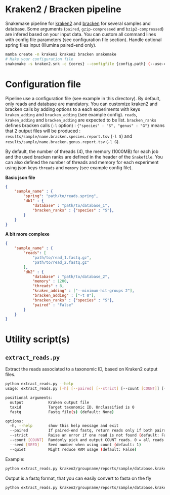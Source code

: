 # Kraken2 / Bracken pipeline

Snakemake pipeline for [kraken2](http://ccb.jhu.edu/software/kraken2/) and [bracken](https://ccb.jhu.edu/software/bracken/) for several samples and database. Some arguments (`paired`, `gzip-compressed` and `bzip2-compressed`) are infered based on your input data. You can custom all command lines with config file parameters (see configuration file section). Handle optional spring files input (Illumina paired-end only).

```bash
mamba create -n kraken2 kraken2 bracken snakemake
# Make your configuration file
snakemake -s kraken2.snk -c {cores} --configfile {config.path} (--use-conda) (--keep-going)
```

# Configuration file

Pipeline use a configuration file (see example in this directory). By default, only reads and database are mandatory. You can customize kraken2 and bracken calls by adding options to a each experiments with keys `kraken_adding` and `bracken_adding` (see example config). `reads`, `kraken_adding` and `bracken_adding` are expected to be list. `bracken_ranks` defines bracken calls (`-l` option) : `{"species" : "S", "genus" : "G"}` means that 2 output files will be produced : `results/sample/name.bracken.species.report.tsv` (`-l S`) and `results/sample/name.bracken.genus.report.tsv` (`-l G`).

By default, the number of threads (4), the memory (1000MB) for each job and the used bracken ranks are defined in the header of the `Snakefile`. You can also defined the number of threads and memory for each experiment using json keys `threads` and `memory` (see example config file).

**Basic json file**

```json
{ 
	"sample_name" : {
		"spring": "path/to/reads.spring",
		"db1" : {
			"database" : "path/to/database_1",
			"bracken_ranks" : {"species" : "S"},
		}
	}
}
```

**A bit more complexe**

```json
{ 
	"sample_name" : {
		"reads": [
			"path/to/read_1.fastq.gz",
			"path/to/read_2.fastq.gz"
		],
		"db2" : {
			"database" : "path/to/database_2",
			"memory" : 1200,
			"threads" : 8,
			"kraken_adding" : ["--minimum-hit-groups 2"],
			"bracken_adding" : ["-t 0"],
			"bracken_ranks" : {"species" : "S"},
			"paired" : "False"
		}
	}
}
```

# Utility script(s)

## `extract_reads.py`

Extract the reads associated to a taxonomic ID, based on Kraken2 output files.

```bash
python extract_reads.py --help
usage: extract_reads.py [-h] [--paired] [--strict] [--count [COUNT]] [--seed [SEED]] [--quiet] output taxid [fastq ...]

positional arguments:
  output           Kraken output file
  taxid            Target taxonomic ID. Unclassified is 0
  fastq            Fastq file(s) (default: None)

options:
  -h, --help       show this help message and exit
  --paired         If paired-end fastq, return reads only if both pairs are assigned to taxid (default: False)
  --strict         Raise an error if one read is not found (default: False)
  --count [COUNT]  Randomly pick and output COUNT reads. 0 = all reads (default: 0)
  --seed [SEED]    Seed number when using count (default: 1)
  --quiet          Might reduce RAM usage (default: False)
```

Example:

```bash
python extract_reads.py kraken2/groupname/reports/sample/database.kraken.output.tsv.gz 7062 sample.fastq.*.fq.gz --count 10 --strict | gzip > sample.7062.fastq.gz
```

Output is a fastq format, that you can easily convert to fasta on the fly

```bash
python extract_reads.py kraken2/groupname/reports/sample/database.kraken.output.tsv.gz 7062 sample.fastq.*.fq.gz --count 10 --strict | sed -n '1~4s/^@/>/p;2~4p' | gzip > sample.7062.fa.gz
```

